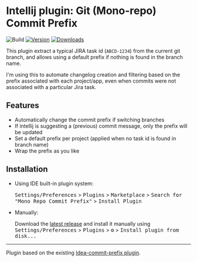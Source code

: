 # Intellij plugin: Git (Mono-repo) Commit Prefix

![Build](https://github.com/guiohm/intellij-mono-repo-commit-prefix/workflows/Build/badge.svg)
[![Version](https://img.shields.io/jetbrains/plugin/v/20020-mono-repo-commit-prefix.svg)](https://plugins.jetbrains.com/plugin/PLUGIN_ID)
[![Downloads](https://img.shields.io/jetbrains/plugin/d/20020-mono-repo-commit-prefix)](https://plugins.jetbrains.com/plugin/PLUGIN_ID)


<!-- Plugin description -->
This plugin extract a typical JIRA task id (`ABCD-1234`) from the current git branch, and allows using a default prefix 
if nothing is found in the branch name.

I'm using this to automate changelog creation and filtering based on the prefix associated with each project/app,
even when commits were not associated with a particular Jira task.

## Features
* Automatically change the commit prefix if switching branches
* If intellij is suggesting a (previous) commit message, only the prefix will be updated
* Set a default prefix per project (applied when no task id is found in branch name)
* Wrap the prefix as you like

<!-- Plugin description end -->
## Installation

- Using IDE built-in plugin system:
  
  <kbd>Settings/Preferences</kbd> > <kbd>Plugins</kbd> > <kbd>Marketplace</kbd> > <kbd>Search for "Mono Repo Commit Prefix"</kbd> >
  <kbd>Install Plugin</kbd>
  
- Manually:

  Download the [latest release](https://github.com/guiohm/intellij-mono-repo-commit-prefix/releases/latest) and install it manually using
  <kbd>Settings/Preferences</kbd> > <kbd>Plugins</kbd> > <kbd>⚙️</kbd> > <kbd>Install plugin from disk...</kbd>


---
Plugin based on the existing [Idea-commit-prefix plugin](https://github.com/thomasrepnik/idea-commit-prefix-plugin).

